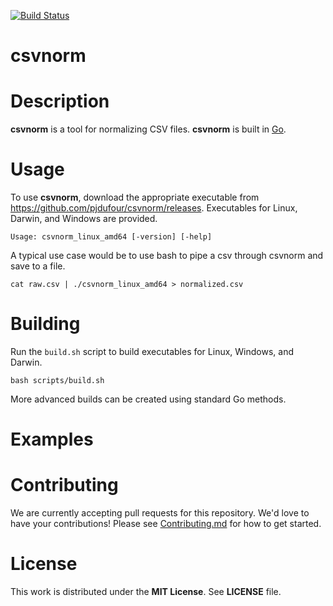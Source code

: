 [![Build Status](https://travis-ci.org/pjdufour/csvnorm.svg)](https://travis-ci.org/pjdufour/csvnorm)

# csvnorm

# Description

**csvnorm** is a tool for normalizing CSV files.  **csvnorm** is built in [Go](https://golang.org/).

# Usage

To use **csvnorm**, download the appropriate executable from https://github.com/pjdufour/csvnorm/releases.  Executables for Linux, Darwin, and Windows are provided.

```
Usage: csvnorm_linux_amd64 [-version] [-help]
```

A typical use case would be to use bash to pipe a csv through csvnorm and save to a file.

```
cat raw.csv | ./csvnorm_linux_amd64 > normalized.csv
```

# Building

Run the `build.sh` script to build executables for Linux, Windows, and Darwin.

```
bash scripts/build.sh
```

More advanced builds can be created using standard Go methods.

# Examples


# Contributing

We are currently accepting pull requests for this repository.  We'd love to have your contributions!  Please see [Contributing.md](https://github.com/pjdufour/csvnorm/blob/master/CONTRIBUTING.md) for how to get started.

# License

This work is distributed under the **MIT License**.  See **LICENSE** file.
